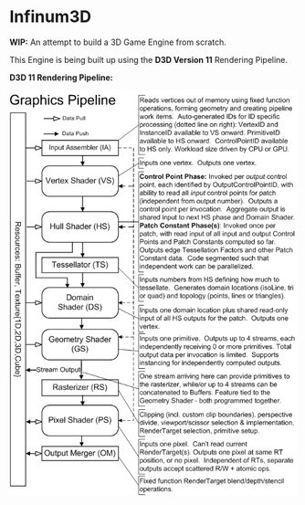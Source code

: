 # Infinum3D
**WIP:** An attempt to build a 3D Game Engine from scratch.

This Engine is being built up using the **D3D Version 11** Rendering Pipeline.

**D3D 11 Rendering Pipeline:**

![D3D11 Pipeline Representation](/Reference_Images/D3D11_3_CorePipe1.png)
